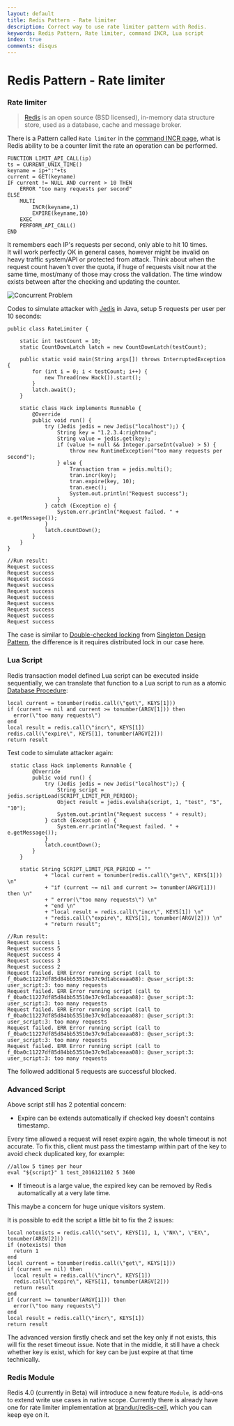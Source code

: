 ```yaml
---
layout: default
title: Redis Pattern - Rate limiter
description: Correct way to use rate limiter pattern with Redis.
keywords: Redis Pattern, Rate limiter, command INCR, Lua script
index: true
comments: disqus
---
```


# Redis Pattern - Rate limiter

<h3>
<a href="#pattern-problem" name="pattern-problem" class="anchor"><span class="octicon octicon-link"></span></a>
Rate limiter
</h3>

> [Redis](https://redis.io/) is an open source (BSD licensed), in-memory data structure store, used as a database, cache and message broker.

There is a Pattern called `Rate limiter` in the [command INCR page](https://redis.io/commands/incr#pattern-rate-limiter), what is Redis ability to be a counter limit the rate an operation can be performed.

<pre><code>FUNCTION LIMIT_API_CALL(ip)
ts = CURRENT_UNIX_TIME()
keyname = ip+":"+ts
current = GET(keyname)
IF current != NULL AND current > 10 THEN
    ERROR "too many requests per second"
ELSE
    MULTI
        INCR(keyname,1)
        EXPIRE(keyname,10)
    EXEC
    PERFORM_API_CALL()
END
</code></pre>

It remembers each IP's requests per second, only able to hit 10 times.<br />
It will work perfectly OK in general cases, however might be invalid on heavy traffic system/API or protected from attack. Think about when the request count haven't over the quota, if huge of requests visit now at the same time, most/many of those may cross the validation. The time window exists between after the checking and updating the counter.

![Concurrent Problem](http://atealxt.github.io/images/20161211/concurrent.png "Concurrent Problem")

Codes to simulate attacker with [Jedis](https://github.com/xetorthio/jedis) in Java, setup 5 requests per user per 10 seconds:

<pre><code>public class RateLimiter {

	static int testCount = 10;
	static CountDownLatch latch = new CountDownLatch(testCount);

	public static void main(String args[]) throws InterruptedException {
		for (int i = 0; i < testCount; i++) {
			new Thread(new Hack()).start();
		}
		latch.await();
	}

	static class Hack implements Runnable {
		@Override
		public void run() {
			try (Jedis jedis = new Jedis("localhost");) {
				String key = "1.2.3.4:rightnow";
				String value = jedis.get(key);
				if (value != null && Integer.parseInt(value) > 5) {
					throw new RuntimeException("too many requests per second");
				} else {
					Transaction tran = jedis.multi();
					tran.incr(key);
					tran.expire(key, 10);
					tran.exec();
					System.out.println("Request success");
				}
			} catch (Exception e) {
				System.err.println("Request failed. " + e.getMessage());
			}
			latch.countDown();
		}
	}
}
</code></pre>

<pre><code>//Run result:
Request success
Request success
Request success
Request success
Request success
Request success
Request success
Request success
Request success
Request success
</code></pre>

The case is similar to [Double-checked locking](https://en.wikipedia.org/wiki/Double-checked_locking) from [Singleton Design Pattern](https://en.wikipedia.org/wiki/Singleton_pattern), the difference is it requires distributed lock in our case here.

<h3>
<a href="#lua-script" name="lua-script" class="anchor"><span class="octicon octicon-link"></span></a>
Lua Script
</h3>

Redis transaction model defined Lua script can be executed inside sequentially, we can translate that function to a Lua script to run as a atomic [Database Procedure](https://en.wikipedia.org/wiki/Stored_procedure):

<pre><code>local current = tonumber(redis.call(\"get\", KEYS[1]))
if (current ~= nil and current >= tonumber(ARGV[1])) then
  error(\"too many requests\")
end
local result = redis.call(\"incr\", KEYS[1])
redis.call(\"expire\", KEYS[1], tonumber(ARGV[2]))
return result
</code></pre>

Test code to simulate attacker again:

<pre><code>	static class Hack implements Runnable {
		@Override
		public void run() {
			try (Jedis jedis = new Jedis("localhost");) {
				String script = jedis.scriptLoad(SCRIPT_LIMIT_PER_PERIOD);
				Object result = jedis.evalsha(script, 1, "test", "5", "10");
				System.out.println("Request success " + result);
			} catch (Exception e) {
				System.err.println("Request failed. " + e.getMessage());
			}
			latch.countDown();
		}
	}

	static String SCRIPT_LIMIT_PER_PERIOD = ""
			+ "local current = tonumber(redis.call(\"get\", KEYS[1])) \n"
			+ "if (current ~= nil and current >= tonumber(ARGV[1])) then \n"
			+ "	error(\"too many requests\") \n"
			+ "end \n"
			+ "local result = redis.call(\"incr\", KEYS[1]) \n"
			+ "redis.call(\"expire\", KEYS[1], tonumber(ARGV[2])) \n"
			+ "return result";
</code></pre>

<pre><code>//Run result:
Request success 1
Request success 5
Request success 4
Request success 3
Request success 2
Request failed. ERR Error running script (call to f_0ba0c11227df85d84bb53510e37c9d1abceaaa08): @user_script:3: user_script:3: too many requests 
Request failed. ERR Error running script (call to f_0ba0c11227df85d84bb53510e37c9d1abceaaa08): @user_script:3: user_script:3: too many requests 
Request failed. ERR Error running script (call to f_0ba0c11227df85d84bb53510e37c9d1abceaaa08): @user_script:3: user_script:3: too many requests 
Request failed. ERR Error running script (call to f_0ba0c11227df85d84bb53510e37c9d1abceaaa08): @user_script:3: user_script:3: too many requests 
Request failed. ERR Error running script (call to f_0ba0c11227df85d84bb53510e37c9d1abceaaa08): @user_script:3: user_script:3: too many requests 
</code></pre>

The followed additional 5 requests are successful blocked.

<h3>
<a href="#advanced-script" name="advanced-script" class="anchor"><span class="octicon octicon-link"></span></a>
Advanced Script
</h3>

Above script still has 2 potential concern:
* Expire can be extends automatically if checked key doesn't contains timestamp.

Every time allowed a request will reset expire again, the whole timeout is not accurate.
To fix this, client must pass the timestamp within part of the key to avoid check duplicated key, for example:

<pre><code>//allow 5 times per hour
eval "${script}" 1 test_2016121102 5 3600</code></pre>

* If timeout is a large value, the expired key can be removed by Redis automatically at a very late time.

This maybe a concern for huge unique visitors system.

It is possible to edit the script a little bit to fix the 2 issues:

<pre><code>local notexists = redis.call(\"set\", KEYS[1], 1, \"NX\", \"EX\", tonumber(ARGV[2]))
if (notexists) then
  return 1
end
local current = tonumber(redis.call(\"get\", KEYS[1]))
if (current == nil) then
  local result = redis.call(\"incr\", KEYS[1])
  redis.call(\"expire\", KEYS[1], tonumber(ARGV[2]))
  return result
end
if (current >= tonumber(ARGV[1])) then
  error(\"too many requests\")
end
local result = redis.call(\"incr\", KEYS[1])
return result
</code></pre>

The advanced version firstly check and set the key only if not exists, this will fix the reset timeout issue.
Note that in the middle, it still have a check whether key is exist, which for key can be just expire at that time technically.


<h3>
<a href="#redis-module" name="redis-module" class="anchor"><span class="octicon octicon-link"></span></a>
Redis Module
</h3>

Redis 4.0 (currently in Beta) will introduce a new feature `Module`, is add-ons to extend write use cases in native scope.
Currently there is already have one for rate limiter implementation at [brandur/redis-cell](https://github.com/brandur/redis-cell), which you can keep eye on it.
